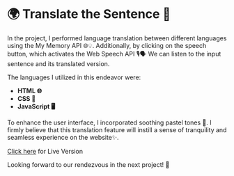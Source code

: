 # 🌍 Translate the Sentence 💬

In the project, I performed language translation between different languages using the My Memory API 🌐💡. 
Additionally, by clicking on the speech button, which activates the Web Speech API 🎙️🗣️
We can listen to the input sentence and its translated version.

The languages I utilized in this endeavor were:

- **HTML 🌐**
- **CSS 🎨**
- **JavaScript 🖥️**

To enhance the user interface, I incorporated soothing pastel tones 🌈. 
I firmly believe that this translation feature will instill a sense of tranquility and seamless experience on the website✨.

[Click here](https://translate-language-nine.vercel.app/) for Live Version 

Looking forward to our rendezvous in the next project! 🚀
